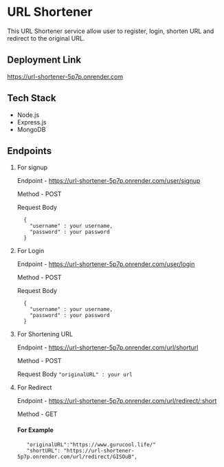 # URL Shortener

This URL Shortener service allow user to register, login, shorten URL and redirect to the original URL.

## Deployment Link

https://url-shortener-5p7p.onrender.com


## Tech Stack

* Node.js
* Express.js
* MongoDB

## Endpoints

1. For signup

    Endpoint - https://url-shortener-5p7p.onrender.com/user/signup
   
    Method - POST

    Request Body
    ```
      {
        "username" : your username,
        "password" : your password
      }
    
    ```

2. For Login

    Endpoint - https://url-shortener-5p7p.onrender.com/user/login
   
    Method - POST

   Request Body
    ```
      {
        "username" : your username,
        "password" : your password
      }
    
    ```

3. For Shortening URL

    Endpoint - https://url-shortener-5p7p.onrender.com/url/shorturl
   
    Method - POST

      Request Body
       ```
          "originalURL" : your url
       ```

4. For Redirect

    Endpoint - https://url-shortener-5p7p.onrender.com/url/redirect/:short
   
    Method - GET

   #### For Example
  
   ```
      "originalURL":"https://www.gurucool.life/"
      "shortURL": "https://url-shortener-5p7p.onrender.com/url/redirect/GISOuB",

   ```
